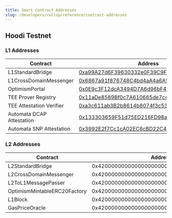 ```yaml
---
title: Smart Contract Addresses
slug: /developers/rollup/reference/contract-addresses
---
```


## Hoodi Testnet

### L1 Addresses

| Contract                  | Address                                                                                                                       |
|---------------------------|-------------------------------------------------------------------------------------------------------------------------------|
| L1StandardBridge                  | [0xa99A27d6F39630332e0F39C9Fa3D2E0C0d76B3e7](https://hoodi.etherscan.io/address/0xa99A27d6F39630332e0F39C9Fa3D2E0C0d76B3e7) |
| L1CrossDomainMessenger    | [0x6867a91f876748C4bd4aA4a6A5c87B705c24ed1D](https://hoodi.etherscan.io/address/0x6867a91f876748C4bd4aA4a6A5c87B705c24ed1D) |
| OptimismPortal    | [0x0E9c3F12dcA3494D7A6d96bF47FB1d45E949A4B2](https://hoodi.etherscan.io/address/0x0E9c3F12dcA3494D7A6d96bF47FB1d45E949A4B2) |
| TEE Prover Registry    | [0x11aDe8589Bf0c7A610665de7c42abE073Cf03FD2](https://hoodi.etherscan.io/address/0x11aDe8589Bf0c7A610665de7c42abE073Cf03FD2) |
| TEE Attestation Verifier    | [0xa3c611ab3B2b8614b8074f3c530BAbd1898dE31e](https://hoodi.etherscan.io/address/0xa3c611ab3B2b8614b8074f3c530BAbd1898dE31e) |
| Automata DCAP Attestation | [0x133303659F51d75ED216FD98a0B70CbCD75339b2](https://hoodi.etherscan.io/address/0x133303659F51d75ED216FD98a0B70CbCD75339b2) |
| Automata SNP Attestation               | [0x3992E2f7Cc1cA02EC6cBD22C4187940913338402](https://hoodi.etherscan.io/address/0x3992E2f7Cc1cA02EC6cBD22C4187940913338402) |

### L2 Addresses

| Contract                    | Address                                    |
|-----------------------------|--------------------------------------------|
| L2StandardBridge                    | 0x4200000000000000000000000000000000000010 |
| L2CrossDomainMessenger                      | 0x4200000000000000000000000000000000000007 |
| L2ToL1MessagePasser              | 0x4200000000000000000000000000000000000016 |
| OptimismMintableERC20Factory      | 0x4200000000000000000000000000000000000012 |
| L1Block      | 0x4200000000000000000000000000000000000015 |
| GasPriceOracle      | 0x420000000000000000000000000000000000000F |
